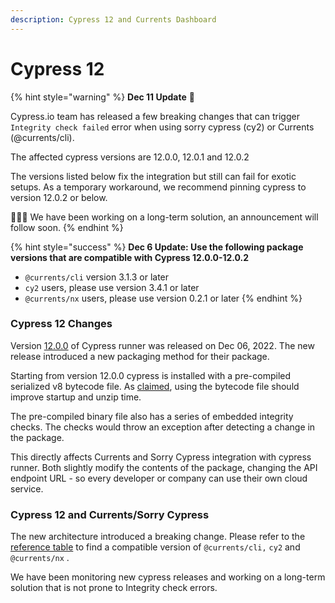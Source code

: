 ```yaml
---
description: Cypress 12 and Currents Dashboard
---
```


# Cypress 12

{% hint style="warning" %}
**Dec 11 Update**  **🚧**

Cypress.io team has released a few breaking changes that can trigger `Integrity check failed` error when using sorry cypress (cy2) or Currents (@currents/cli).

The affected cypress versions are 12.0.0, 12.0.1 and 12.0.2&#x20;

The versions listed below fix the integration but still can fail for exotic setups. As a temporary workaround, we recommend pinning cypress to version 12.0.2 or below.



👷🏽‍♀️ We have been working on a long-term solution, an announcement will follow soon.
{% endhint %}

{% hint style="success" %}
**Dec 6 Update:  Use the following package versions that are compatible with Cypress 12.0.0-12.0.2**

* &#x20;`@currents/cli`  version 3.1.3 or later
* `cy2` users, please use version 3.4.1 or later
* `@currents/nx` users, please use version 0.2.1 or later
{% endhint %}

### Cypress 12 Changes

Version [12.0.0](https://www.cypress.io/blog/2022/12/06/announcing-cypress-12/) of Cypress runner was released on Dec 06, 2022. The new release introduced a new packaging method for their package.

Starting from version 12.0.0 cypress is installed with a pre-compiled serialized v8 bytecode file. As [claimed](https://github.com/cypress-io/cypress/pull/24909), using the bytecode file should improve startup and unzip time.&#x20;

The pre-compiled binary file also has a series of embedded integrity checks. The checks would throw an exception after detecting a change in the package.&#x20;

This directly affects Currents and Sorry Cypress integration with cypress runner. Both slightly modify the contents of the package, changing the API endpoint URL - so every developer or company can use their own cloud service.

### Cypress 12 and Currents/Sorry Cypress

The new architecture introduced a breaking change. Please refer to the [reference table](./) to find a compatible version  of `@currents/cli,` `cy2` and `@currents/nx` .

We have been monitoring new cypress releases and working on a long-term solution that is not prone to Integrity check errors.

